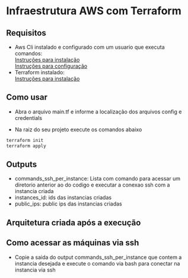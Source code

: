 # Infraestrutura AWS com Terraform

## Requisitos

- Aws Cli instalado e configurado com um usuario que executa comandos: <br/>
  [Instruções para instalação](hhttps://docs.aws.amazon.com/pt_br/cli/latest/userguide/cli-chap-getting-started.html) <br/>
  [Instruções para configuração](https://docs.aws.amazon.com/pt_br/cli/latest/userguide/cli-chap-configure.html)
- Terraform instalado: <br/>
  [Instruções para instalação](https://developer.hashicorp.com/terraform/downloads)

## Como usar

- Abra o arquivo main.tf e informe a localização dos arquivos config e credentials

- Na raiz do seu projeto execute os comandos abaixo

```bash
terraform init
terraform apply
```

## Outputs

- commands_ssh_per_instance: Lista com comando para acessar um diretorio anterior ao do codigo e executar a conexao ssh com a instancia criada <br/>
- instances_id: ids das instancias criadas <br/>
- public_ips: public ips das instancias criadas <br/>

## Arquitetura criada após a execução

## Como acessar as máquinas via ssh

- Copie a saida do output commands_ssh_per_instance que contem a instancia desejada e execute o comando via bash para conectar na instancia via ssh
